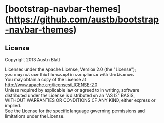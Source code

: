 [bootstrap-navbar-themes] (https://github.com/austb/bootstrap-navbar-themes)
=======================

## License

   Copyright 2013 Austin Blatt  

   Licensed under the Apache License, Version 2.0 (the "License");  
   you may not use this file except in compliance with the License.  
   You may obtain a copy of the License at  
     http://www.apache.org/licenses/LICENSE-2.0  
   Unless required by applicable law or agreed to in writing, software  
   distributed under the License is distributed on an "AS IS" BASIS,  
   WITHOUT WARRANTIES OR CONDITIONS OF ANY KIND, either express or implied.  
   See the License for the specific language governing permissions and  
   limitations under the License.